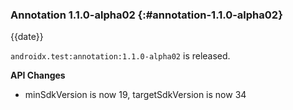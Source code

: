 ### Annotation 1.1.0-alpha02 {:#annotation-1.1.0-alpha02}

{{date}}

`androidx.test:annotation:1.1.0-alpha02` is released.

**API Changes**

* minSdkVersion is now 19, targetSdkVersion is now 34
